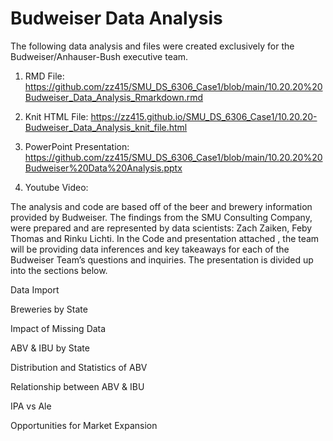 # Budweiser Data Analysis

The following data analysis and files were created exclusively for the Budweiser/Anhauser-Bush executive team.

1. RMD File: https://github.com/zz415/SMU_DS_6306_Case1/blob/main/10.20.20%20Budweiser_Data_Analysis_Rmarkdown.rmd

2. Knit HTML File: https://zz415.github.io/SMU_DS_6306_Case1/10.20.20-Budweiser_Data_Analysis_knit_file.html

3. PowerPoint Presentation: https://github.com/zz415/SMU_DS_6306_Case1/blob/main/10.20.20%20Budweiser%20Data%20Analysis.pptx

4. Youtube Video:


The analysis and code are based off of the beer and brewery information provided by Budweiser. The findings from the SMU Consulting Company, were prepared and are represented by data scientists: Zach Zaiken, Feby Thomas and Rinku Lichti. In the Code and presentation attached , the team will be providing data inferences and key takeaways for each of the Budweiser Team’s questions and inquiries. The presentation is divided up into the sections below.

Data Import

Breweries by State

Impact of Missing Data

ABV & IBU by State

Distribution and Statistics of ABV

Relationship between ABV & IBU

IPA vs Ale

Opportunities for Market Expansion
